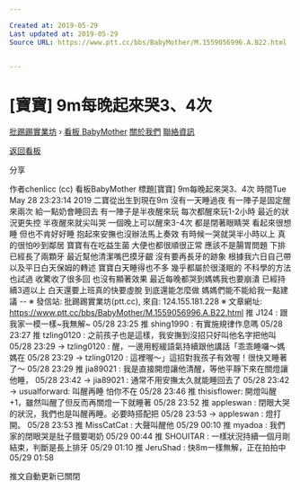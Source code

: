 ```yaml
---

Created at: 2019-05-29
Last updated at: 2019-05-29
Source URL: https://www.ptt.cc/bbs/BabyMother/M.1559056996.A.B22.html


---
```


# [寶寶] 9m每晚起來哭3、4次


[批踢踢實業坊](https://www.ptt.cc/bbs/) › [看板 BabyMother](https://www.ptt.cc/bbs/BabyMother/index.html) [關於我們](https://www.ptt.cc/about.html) [聯絡資訊](https://www.ptt.cc/contact.html)

[返回看板](https://www.ptt.cc/bbs/BabyMother/index.html)

分享

作者chenlicc (cc)
看板BabyMother
標題\[寶寶\] 9m每晚起來哭3、4次
時間Tue May 28 23:23:14 2019
二寶從出生到現在9m 沒有一天睡過夜 有一陣子是固定醒來兩次 給一點奶會睡回去 有一陣子是半夜醒來玩 每次都醒來玩1-2小時 最近的狀況更失控 半夜醒來就尖叫哭 一個晚上可以醒來3-4次 都是閉著眼睛哭 看起來很想睡 但也不肯好好睡 抱起來安撫也沒辦法馬上奏效 有時候一哭就哭半小時以上 真的很怕吵到鄰居 寶寶有在吃益生菌 大便也都很順很正常 應該不是腸胃問題 下排已經長了兩顆牙 最近幫他清潔嘴巴摸牙齦 沒有要再長牙的跡象 根據我六日自己帶 以及平日白天保姆的轉述 寶寶白天睡得也不多 幾乎都屬於很淺眠的 不科學的方法也試過 收驚收了很多回 也沒有顯著效果 最近每晚都哭到媽媽我也要崩潰 已經持續3週以上 白天還要上班真的快要虛脫 到底還能怎麼做 媽媽們能不能給我一點建議 -- ※ 發信站: 批踢踢實業坊(ptt.cc), 來自: 124.155.181.228 ※ 文章網址: <https://www.ptt.cc/bbs/BabyMother/M.1559056996.A.B22.html>
推 J124 : 跟我家一模一樣~我無解~ 05/28 23:25
推 shing1990 : 有實施規律作息嗎 05/28 23:27
推 tzling0120 : 之前孩子也是這樣，我安撫到沒招只好叫他名字把他叫 05/28 23:29
→ tzling0120 : 醒，一邊用輕緩語氣持續跟他講話「乖乖睡囉～媽媽在 05/28 23:29
→ tzling0120 : 這裡喔～」這招對我孩子有效喔！很快又睡著了～ 05/28 23:29
推 jia89021 : 我是直接開燈讓他清醒，等他平靜下來在關燈讓他睡， 05/28 23:42
→ jia89021 : 通常不用安撫太久就能睡回去了 05/28 23:42
→ usualforward: 叫醒再睡 怕你不在 05/28 23:46
推 thisisflower: 開燈叫醒+1，雖然叫醒了但反而再關燈一下就睡著 05/28 23:52
推 appleswan : 閉眼大哭的狀況，我們也是叫醒再睡。必要時搭配把 05/28 23:53
→ appleswan : 燈打開。 05/28 23:53
推 MissCatCat : 大聲叫醒他 05/29 00:10
推 myadoa : 我們家的閉眼哭是肚子餓要喝奶 05/29 00:44
推 SHOUITAR : 一樣狀況持續一個月剛結束，判斷是長上排牙 05/29 01:10
推 JeruShad : 快8m一樣無解，正在拍拍中 05/29 01:58

推文自動更新已關閉

